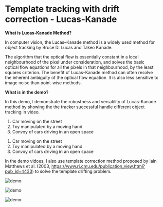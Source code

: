 # Template tracking with drift correction - Lucas-Kanade


**What is Lucas-Kanade Method?**

In computer vision, the Lucas–Kanade method is a widely used method for object tracking by Bruce D. Lucas and Takeo Kanade. 

The algorithm that the optical flow is essentially constant in a local neighbourhood of the pixel under consideration, and solves the basic optical flow equations for all the pixels in that neighbourhood, by the least squares criterion.
The benefit of Lucas–Kanade method can often resolve the inherent ambiguity of the optical flow equation. It is also less sensitive to image noise than point-wise methods. 

**What is in the demo?**

In this demo, I demonstrate the robustness and versatility of Lucas-Kanade method by showing the the tracker successful handle different object tracking in video. 
1) Car moving on the street
2) Toy manipulated by a moving hand 
3) Convoy of cars driving in an open space

1. Car moving on the street
1. Toy manipulated by a moving hand 
1. Convoy of cars driving in an open space

In the demo vidoes, I also use template correction method proposed by Iain Matthews et al. (2003, https://www.ri.cmu.edu/publication_view.html?pub_id=4433) to solve the template drifting problem. 

![demo](demo/car_with_drift_correction.gif)

![demo](demo/sylv_with_drift_correction.gif)

![demo](demo/airfield_forward_k_motion_tracking.gif)
